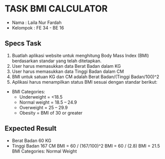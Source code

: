 # TASK BMI CALCULATOR

* Nama : Laila Nur Fardah
* Kelompok : FE 34 - BE 16

## Specs Task
1. Buatlah aplikasi website untuk menghitung Body Mass Index (BMI) berdasarkan standar yang telah ditetapkan.
2. User harus memasukkan data Berat Badan dalam KG
3. User harus memasukkan data Tinggi Badan dalam CM
4. BMI untuk satuan KG dan CM adalah Berat Badan/(Tinggi Badan/100)^2
5. Aplikasi harus menampilkan status BMI sesuai dengan standar berikut:
* BMI Categories:
    - Underweight = <18.5
    - Normal weight = 18.5 – 24.9
    - Overweight = 25 – 29.9
    - Obesity = BMI of 30 or greater

## Expected Result

* Berat Badan 60 KG
* Tinggi Badan 167 CM BMI = 60 / (167/100)^2 BMI = 60 / (2.8) BMI = 21.5 BMI Categories: Normal Weight
